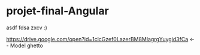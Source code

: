 # projet-final-Angular
asdf
fdsa
zxcv
:)


https://drive.google.com/open?id=1clcGzef0LazerBM8MlagrgYuygid3fCa <-- Model ghetto
